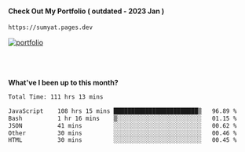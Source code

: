 #### Check Out My Portfolio ( outdated - 2023 Jan ) 
````bash
https://sumyat.pages.dev
````

<a href='https://sumyat.pages.dev/'>
    <img src='https://github.com/sumyat-aung/sumyat-aung/assets/108873224/c9b4f2be-c585-4dd3-84e1-692c3854a6d8' alt='portfolio' align='center' />
</a>


<br />
<br />


<br />
<br />

**What've I been up to this month?**

<!--START_SECTION:waka-->

```txt
Total Time: 111 hrs 13 mins

JavaScript    108 hrs 15 mins ████████████████████████▒   96.89 %
Bash          1 hr 16 mins    ▒░░░░░░░░░░░░░░░░░░░░░░░░   01.15 %
JSON          41 mins         ░░░░░░░░░░░░░░░░░░░░░░░░░   00.62 %
Other         30 mins         ░░░░░░░░░░░░░░░░░░░░░░░░░   00.46 %
HTML          30 mins         ░░░░░░░░░░░░░░░░░░░░░░░░░   00.45 %
```

<!--END_SECTION:waka-->




